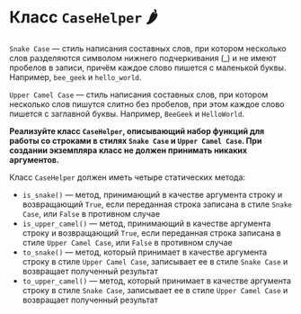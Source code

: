 # Класс `CaseHelper` 🌶️
`Snake Case` — стиль написания составных слов, при котором несколько слов разделяются символом нижнего подчеркивания (_) и не имеют пробелов в записи, причём каждое слово пишется с маленькой буквы. Например, `bee_geek` и `hello_world`.

`Upper Camel Case` — стиль написания составных слов, при котором несколько слов пишутся слитно без пробелов, при этом каждое слово пишется с заглавной буквы. Например, `BeeGeek` и `HelloWorld`.

**Реализуйте класс `CaseHelper`, описывающий набор функций для работы со строками в стилях `Snake Case` и `Upper Camel Case`. При создании экземпляра класс не должен принимать никаких аргументов.**

Класс `CaseHelper` должен иметь четыре статических метода:

* `is_snake()` — метод, принимающий в качестве аргумента строку и возвращающий `True`, если переданная строка записана в стиле `Snake Case`, или `False` в противном случае
* `is_upper_camel()` — метод, принимающий в качестве аргумента строку и возвращающий `True`, если переданная строка записана в стиле `Upper Camel Case`, или `False` в противном случае
* `to_snake()` — метод, который принимает в качестве аргумента строку в стиле `Upper Camel Case`, записывает ее в стиле `Snake Case` и возвращает полученный результат
* `to_upper_camel()` — метод, который принимает в качестве аргумента строку в стиле `Snake Case`, записывает ее в стиле `Upper Camel Case` и возвращает полученный результат
